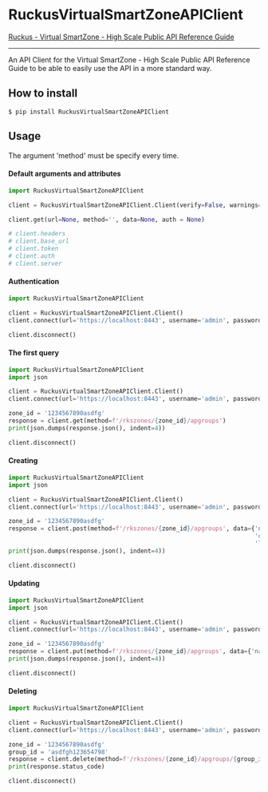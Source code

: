 # RuckusVirtualSmartZoneAPIClient
[Ruckus - Virtual SmartZone - High Scale Public API Reference Guide](http://docs.ruckuswireless.com/smartzone/5.2.1/vszh-public-api-reference-guide-521.html 'Ruckus - Virtual SmartZone - High Scale Public API Reference Guide')<br />

---

An API Client for the Virtual SmartZone - High Scale Public API Reference Guide to be able to easily use the API in a more standard way.

## How to install
```ignorelang
$ pip install RuckusVirtualSmartZoneAPIClient
```

## Usage
The argument 'method' must be specify every time.

#### Default arguments and attributes
```python
import RuckusVirtualSmartZoneAPIClient

client = RuckusVirtualSmartZoneAPIClient.Client(verify=False, warnings=False, api_version='v9_1')

client.get(url=None, method='', data=None, auth = None)

# client.headers
# client.base_url
# client.token
# client.auth
# client.server

```

#### Authentication
```python
import RuckusVirtualSmartZoneAPIClient

client = RuckusVirtualSmartZoneAPIClient.Client()
client.connect(url='https://localhost:8443', username='admin', password='Admin123')

client.disconnect()
```

#### The first query
```python
import RuckusVirtualSmartZoneAPIClient
import json

client = RuckusVirtualSmartZoneAPIClient.Client()
client.connect(url='https://localhost:8443', username='admin', password='Admin123')

zone_id = '1234567890asdfg'
response = client.get(method=f'/rkszones/{zone_id}/apgroups')
print(json.dumps(response.json(), indent=4))

client.disconnect()
```

#### Creating
```python
import RuckusVirtualSmartZoneAPIClient
import json

client = RuckusVirtualSmartZoneAPIClient.Client()
client.connect(url='https://localhost:8443', username='admin', password='Admin123')

zone_id = '1234567890asdfg'
response = client.post(method=f'/rkszones/{zone_id}/apgroups', data={'name': 'apGroupName',
                                                                     'description': 'apGroupDescription',
                                                                     'location': 'Location'})
print(json.dumps(response.json(), indent=4))

client.disconnect()
```

#### Updating
```python
import RuckusVirtualSmartZoneAPIClient
import json

client = RuckusVirtualSmartZoneAPIClient.Client()
client.connect(url='https://localhost:8443', username='admin', password='Admin123')

zone_id = '1234567890asdfg'
response = client.put(method=f'/rkszones/{zone_id}/apgroups', data={'name': 'apGroupNewName'})
print(json.dumps(response.json(), indent=4))

client.disconnect()
```

#### Deleting
```python
import RuckusVirtualSmartZoneAPIClient

client = RuckusVirtualSmartZoneAPIClient.Client()
client.connect(url='https://localhost:8443', username='admin', password='Admin123')

zone_id = '1234567890asdfg'
group_id = 'asdfgh123654798'
response = client.delete(method=f'/rkszones/{zone_id}/apgroups/{group_id}')
print(response.status_code)

client.disconnect()
```
